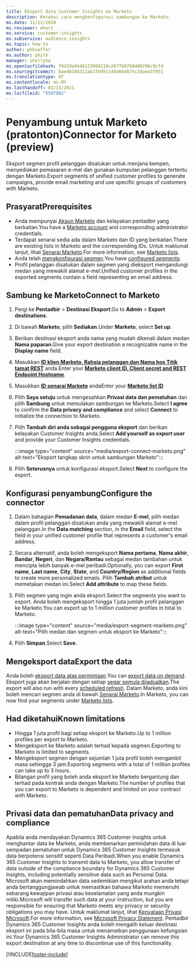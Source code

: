 ```yaml
---
title: Eksport data Customer Insights ke Marketo
description: Ketahui cara mengkonfigurasi sambungan ke Marketo.
ms.date: 11/12/2020
ms.reviewer: mhart
ms.service: customer-insights
ms.subservice: audience-insights
ms.topic: how-to
author: phkieffer
ms.author: philk
manager: shellyha
ms.openlocfilehash: 74d19a0448123904210c26f7b8760d00296c9cfd
ms.sourcegitcommit: bae40184312ab27b95c140a044875c2daea37951
ms.translationtype: HT
ms.contentlocale: ms-MY
ms.lasthandoff: 03/15/2021
ms.locfileid: "5597982"
---
```

# <a name="connector-for-marketo-preview"></a><span data-ttu-id="634f5-103">Penyambung untuk Marketo (pratonton)</span><span class="sxs-lookup"><span data-stu-id="634f5-103">Connector for Marketo (preview)</span></span>

<span data-ttu-id="634f5-104">Eksport segmen profil pelanggan disatukan untuk menjana kempen, menyediakan pemasaran e-mel dan gunakan kumpulan pelanggan tertentu dengan Marketo.</span><span class="sxs-lookup"><span data-stu-id="634f5-104">Export segments of unified customer profiles to generate campaigns, provide email marketing and use specific groups of customers with Marketo.</span></span>

## <a name="prerequisites"></a><span data-ttu-id="634f5-105">Prasyarat</span><span class="sxs-lookup"><span data-stu-id="634f5-105">Prerequisites</span></span>

-   <span data-ttu-id="634f5-106">Anda mempunyai [Akaun Marketo](https://login.marketo.com/) dan kelayakan pentadbir yang berkaitan.</span><span class="sxs-lookup"><span data-stu-id="634f5-106">You have a [Marketo account](https://login.marketo.com/) and corresponding administrator credentials.</span></span>
-   <span data-ttu-id="634f5-107">Terdapat senarai sedia ada dalam Marketo dan ID yang berkaitan.</span><span class="sxs-lookup"><span data-stu-id="634f5-107">There are existing lists in Marketo and the corresponding IDs.</span></span> <span data-ttu-id="634f5-108">Untuk maklumat lanjut, lihat [Senarai Marketo](https://docs.marketo.com/display/public/DOCS/Understanding+Static+Lists).</span><span class="sxs-lookup"><span data-stu-id="634f5-108">For more information, see [Marketo lists](https://docs.marketo.com/display/public/DOCS/Understanding+Static+Lists).</span></span>
-   <span data-ttu-id="634f5-109">Anda telah [mengkonfigurasi segmen](segments.md).</span><span class="sxs-lookup"><span data-stu-id="634f5-109">You have [configured segments](segments.md).</span></span>
-   <span data-ttu-id="634f5-110">Profil pelanggan disatukan dalam segmen yang dieksport mengandungi medan yang mewakili alamat e-mel.</span><span class="sxs-lookup"><span data-stu-id="634f5-110">Unified customer profiles in the exported segments contain a field representing an email address.</span></span>

## <a name="connect-to-marketo"></a><span data-ttu-id="634f5-111">Sambung ke Marketo</span><span class="sxs-lookup"><span data-stu-id="634f5-111">Connect to Marketo</span></span>

1. <span data-ttu-id="634f5-112">Pergi ke **Pentadbir** > **Destinasi Eksport**.</span><span class="sxs-lookup"><span data-stu-id="634f5-112">Go to **Admin** > **Export destinations**.</span></span>

1. <span data-ttu-id="634f5-113">Di bawah **Marketo**, pilih **Sediakan**.</span><span class="sxs-lookup"><span data-stu-id="634f5-113">Under **Marketo**, select **Set up**.</span></span>

1. <span data-ttu-id="634f5-114">Berikan destinasi eksport anda nama yang mudah dikenali dalam medan **Nama paparan**.</span><span class="sxs-lookup"><span data-stu-id="634f5-114">Give your export destination a recognizable name in the **Display name** field.</span></span>

1. <span data-ttu-id="634f5-115">Masukkan **[ID klien Marketo, Rahsia pelanggan dan Nama hos Titik tamat REST](https://developers.marketo.com/rest-api/authentication/)** anda.</span><span class="sxs-lookup"><span data-stu-id="634f5-115">Enter your **[Marketo client ID, Client secret and REST Endpoint Hostname](https://developers.marketo.com/rest-api/authentication/)**.</span></span>

1. <span data-ttu-id="634f5-116">Masukkan **[ID senarai Marketo](https://docs.marketo.com/display/public/DOCS/Understanding+Static+Lists)** anda</span><span class="sxs-lookup"><span data-stu-id="634f5-116">Enter your **[Marketo list ID](https://docs.marketo.com/display/public/DOCS/Understanding+Static+Lists)**</span></span> 

1. <span data-ttu-id="634f5-117">Pilih **Saya setuju** untuk mengesahkan **Privasi data dan pematuhan** dan pilih **Sambung** untuk memulakan sambungan ke Marketo.</span><span class="sxs-lookup"><span data-stu-id="634f5-117">Select **I agree** to confirm the **Data privacy and compliance** and select **Connect** to initialize the connection to Marketo.</span></span>

1. <span data-ttu-id="634f5-118">Pilih **Tambah diri anda sebagai pengguna eksport** dan berikan kelayakan Customer Insights anda.</span><span class="sxs-lookup"><span data-stu-id="634f5-118">Select **Add yourself as export user** and provide your Customer Insights credentials.</span></span>

   :::image type="content" source="media/export-connect-marketo.png" alt-text="Eksport tangkap skrin untuk sambungan Marketo":::

1. <span data-ttu-id="634f5-120">Pilih **Seterusnya** untuk konfigurasi eksport.</span><span class="sxs-lookup"><span data-stu-id="634f5-120">Select **Next** to configure the export.</span></span>

## <a name="configure-the-connector"></a><span data-ttu-id="634f5-121">Konfigurasi penyambung</span><span class="sxs-lookup"><span data-stu-id="634f5-121">Configure the connector</span></span>

1. <span data-ttu-id="634f5-122">Dalam bahagian **Pemadanan data**, dalam medan **E-mel**, pilih medan dalam profil pelanggan disatukan anda yang mewakili alamat e-mel pelanggan.</span><span class="sxs-lookup"><span data-stu-id="634f5-122">In the **Data matching** section, in the **Email** field, select the field in your unified customer profile that represents a customer's email address.</span></span> 

1. <span data-ttu-id="634f5-123">Secara alternatif, anda boleh mengeksport **Nama pertama**, **Nama akhir**, **Bandar**, **Negeri**, dan **Negara/Rantau** sebagai medan tambahan untuk mencipta lebih banyak e-mel peribadi.</span><span class="sxs-lookup"><span data-stu-id="634f5-123">Optionally, you can export **First name**, **Last name**, **City**, **State**, and **Country/Region**  as additional fields to create more personalized emails.</span></span> <span data-ttu-id="634f5-124">Pilih **Tambah atribut** untuk memetakan medan ini.</span><span class="sxs-lookup"><span data-stu-id="634f5-124">Select **Add attribute** to map these fields.</span></span>

1. <span data-ttu-id="634f5-125">Pilih segmen yang ingin anda eksport.</span><span class="sxs-lookup"><span data-stu-id="634f5-125">Select the segments you want to export.</span></span> <span data-ttu-id="634f5-126">Anda boleh mengeksport hingga 1 juta jumlah profil pelanggan ke Marketo.</span><span class="sxs-lookup"><span data-stu-id="634f5-126">You can export up to 1 million customer profiles in total to Marketo.</span></span>

   :::image type="content" source="media/export-segment-marketo.png" alt-text="Pilih medan dan segmen untuk eksport ke Marketo":::

1. <span data-ttu-id="634f5-128">Pilih **Simpan**.</span><span class="sxs-lookup"><span data-stu-id="634f5-128">Select **Save**.</span></span>

## <a name="export-the-data"></a><span data-ttu-id="634f5-129">Mengeksport data</span><span class="sxs-lookup"><span data-stu-id="634f5-129">Export the data</span></span>

<span data-ttu-id="634f5-130">Anda boleh [eksport data atas permintaan](export-destinations.md).</span><span class="sxs-lookup"><span data-stu-id="634f5-130">You can [export data on demand](export-destinations.md).</span></span> <span data-ttu-id="634f5-131">Eksport juga akan berjalan dengan setiap [segar semula dijadualkan](system.md#schedule-tab).</span><span class="sxs-lookup"><span data-stu-id="634f5-131">The export will also run with every [scheduled refresh](system.md#schedule-tab).</span></span> <span data-ttu-id="634f5-132">Dalam Marketo, anda kini boleh mencari segmen anda di bawah [Senarai Marketo](ttps://docs.marketo.com/display/public/DOCS/Understanding+Static+Lists).</span><span class="sxs-lookup"><span data-stu-id="634f5-132">In Marketo, you can now find your segments under [Marketo lists](ttps://docs.marketo.com/display/public/DOCS/Understanding+Static+Lists).</span></span>

## <a name="known-limitations"></a><span data-ttu-id="634f5-133">Had diketahui</span><span class="sxs-lookup"><span data-stu-id="634f5-133">Known limitations</span></span>

- <span data-ttu-id="634f5-134">Hingga 1 juta profil bagi setiap eksport ke Marketo.</span><span class="sxs-lookup"><span data-stu-id="634f5-134">Up to 1 million profiles per export to Marketo.</span></span>
- <span data-ttu-id="634f5-135">Mengeksport ke Marketo adalah terhad kepada segmen.</span><span class="sxs-lookup"><span data-stu-id="634f5-135">Exporting to Marketo is limited to segments.</span></span>
- <span data-ttu-id="634f5-136">Mengeksport segmen dengan sejumlah 1 juta profil boleh mengambil masa sehingga 3 jam.</span><span class="sxs-lookup"><span data-stu-id="634f5-136">Exporting segments with a total of 1 million profiles can take up to 3 hours.</span></span> 
- <span data-ttu-id="634f5-137">Bilangan profil yang boleh anda eksport ke Marketo bergantung dan terhad pada kontrak anda dengan Marketo.</span><span class="sxs-lookup"><span data-stu-id="634f5-137">The number of profiles that you can export to Marketo is dependent and limited on your contract with Marketo.</span></span>

## <a name="data-privacy-and-compliance"></a><span data-ttu-id="634f5-138">Privasi data dan pematuhan</span><span class="sxs-lookup"><span data-stu-id="634f5-138">Data privacy and compliance</span></span>

<span data-ttu-id="634f5-139">Apabila anda mendayakan Dynamics 365 Customer Insights untuk menghantar data ke Marketo, anda membenarkan pemindahan data di luar sempadan pematuhan untuk Dynamics 365 Customer Insights termasuk data berpotensi sensitif seperti Data Peribadi.</span><span class="sxs-lookup"><span data-stu-id="634f5-139">When you enable Dynamics 365 Customer Insights to transmit data to Marketo, you allow transfer of data outside of the compliance boundary for Dynamics 365 Customer Insights, including potentially sensitive data such as Personal Data.</span></span> <span data-ttu-id="634f5-140">Microsoft akan memindahkan data sedemikian mengikut arahan anda tetapi anda bertanggungjawab untuk memastikan bahawa Marketo memenuhi sebarang kewajipan privasi atau keselamatan yang anda mungkin miliki.</span><span class="sxs-lookup"><span data-stu-id="634f5-140">Microsoft will transfer such data at your instruction, but you are responsible for ensuring that Marketo meets any privacy or security obligations you may have.</span></span> <span data-ttu-id="634f5-141">Untuk maklumat lanjut, lihat [Kenyataan Privasi Microsoft](https://go.microsoft.com/fwlink/?linkid=396732).</span><span class="sxs-lookup"><span data-stu-id="634f5-141">For more information, see [Microsoft Privacy Statement](https://go.microsoft.com/fwlink/?linkid=396732).</span></span>
<span data-ttu-id="634f5-142">Pentadbir Dynamics 365 Customer Insights anda boleh mengalih keluar destinasi eksport ini pada bila-bila masa untuk menamatkan penggunaan kefungsian ini.</span><span class="sxs-lookup"><span data-stu-id="634f5-142">Your Dynamics 365 Customer Insights Administrator can remove this export destination at any time to discontinue use of this functionality.</span></span>


[!INCLUDE[footer-include](../includes/footer-banner.md)]